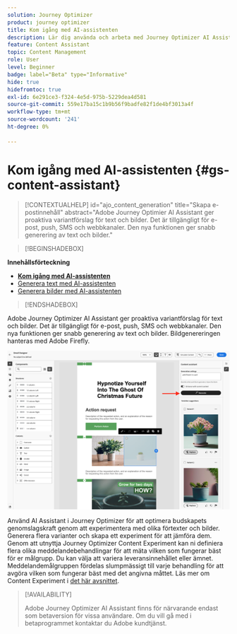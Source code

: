 ```yaml
---
solution: Journey Optimizer
product: journey optimizer
title: Kom igång med AI-assistenten
description: Lär dig använda och arbeta med Journey Optimizer AI Assistant
feature: Content Assistant
topic: Content Management
role: User
level: Beginner
badge: label="Beta" type="Informative"
hide: true
hidefromtoc: true
exl-id: 6e291ce3-f324-4e5d-975b-5229dea4d581
source-git-commit: 559e17ba15c1b9b56f9badfe82f1de4bf3013a4f
workflow-type: tm+mt
source-wordcount: '241'
ht-degree: 0%

---
```


# Kom igång med AI-assistenten {#gs-content-assistant}

>[!CONTEXTUALHELP]
>id="ajo_content_generation"
>title="Skapa e-postinnehåll"
>abstract="Adobe Journey Optimier AI Assistant ger proaktiva variantförslag för text och bilder. Det är tillgängligt för e-post, push, SMS och webbkanaler. Den nya funktionen ger snabb generering av text och bilder."

>[!BEGINSHADEBOX]

**Innehållsförteckning**

* **[Kom igång med AI-assistenten](gs-generative.md)**
* [Generera text med AI-assistenten](generative-content.md)
* [Generera bilder med AI-assistenten](generative-image.md)

>[!ENDSHADEBOX]

Adobe Journey Optimizer AI Assistant ger proaktiva variantförslag för text och bilder. Det är tillgängligt för e-post, push, SMS och webbkanaler. Den nya funktionen ger snabb generering av text och bilder. Bildgenereringen hanteras med Adobe Firefly.

![](assets/image-gen-ai.png)

Använd AI Assistant i Journey Optimizer för att optimera budskapets genomslagskraft genom att experimentera med olika förtexter och bilder. Generera flera varianter och skapa ett experiment för att jämföra dem. Genom att utnyttja Journey Optimizer Content Experiment kan ni definiera flera olika meddelandebehandlingar för att mäta vilken som fungerar bäst för er målgrupp. Du kan välja att variera leveransinnehållet eller ämnet. Meddelandemålgruppen fördelas slumpmässigt till varje behandling för att avgöra vilken som fungerar bäst med det angivna måttet. Läs mer om Content Experiment i [det här avsnittet](../campaigns/content-experiment.md).

>[!AVAILABILITY]
>
>Adobe Journey Optimizer AI Assistant finns för närvarande endast som betaversion för vissa användare. Om du vill gå med i betaprogrammet kontaktar du Adobe kundtjänst.
